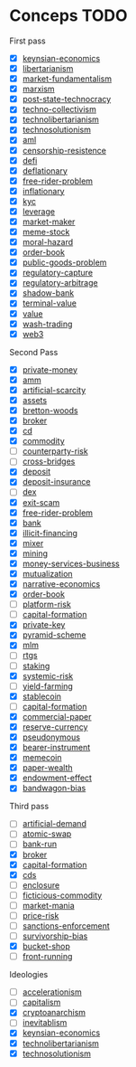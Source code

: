 # Conceps TODO
First pass

- [x] [keynsian-economics](../concepts/keynsian-economics.md)
- [x] [libertarianism](../concepts/libertarianism.md)
- [x] [market-fundamentalism](../notes/market-fundamentalism.md)
- [x] [marxism](../concepts/marxism.md)
- [x] [post-state-technocracy](../concepts/post-state-technocracy.md)
- [x] [techno-collectivism](../concepts/techno-collectivism.md)
- [x] [technolibertarianism](../concepts/technolibertarianism.md)
- [x] [technosolutionism](../concepts/technosolutionism.md)
- [x] [aml](../concepts/aml.md)
- [x] [censorship-resistence](../concepts/censorship-resistence.md)
- [x] [defi](../concepts/defi.md)
- [x] [deflationary](../concepts/deflationary.md)
- [x] [free-rider-problem](../concepts/free-rider-problem.md)
- [x] [inflationary](../concepts/inflationary.md)
- [x] [kyc](../concepts/kyc.md)
- [x] [leverage](../concepts/leverage.md)
- [x] [market-maker](../concepts/market-maker.md)
- [x] [meme-stock](../concepts/meme-stock.md)
- [x] [moral-hazard](../concepts/moral-hazard.md)
- [x] [order-book](../concepts/order-book.md)
- [x] [public-goods-problem](../concepts/public-goods-problem.md)
- [x] [regulatory-capture](../concepts/regulatory-capture.md)
- [x] [regulatory-arbitrage](../concepts/regulatory-arbitrage.md)
- [x] [shadow-bank](../concepts/shadow-bank.md)
- [x] [terminal-value](../concepts/terminal-value.md)
- [x] [value](../concepts/value.md)
- [x] [wash-trading](../concepts/wash-trading.md)
- [x] [web3](../concepts/web3.md)

Second Pass

- [x] [private-money](../concepts/private-money.md)
- [x] [amm](../concepts/amm.md)
- [x] [artificial-scarcity](../concepts/artificial-scarcity.md)
- [x] [assets](../concepts/assets.md)
- [x] [bretton-woods](../concepts/bretton-woods.md)
- [x] [broker](../concepts/broker.md)
- [x] [cd](../concepts/cd.md)
- [x] [commodity](../concepts/commodity.md)
- [ ] [counterparty-risk](../concepts/counterparty-risk.md)
- [ ] [cross-bridges](../concepts/cross-bridges.md)
- [x] [deposit](../concepts/deposit.md)
- [x] [deposit-insurance](../concepts/deposit-insurance.md)
- [ ] [dex](../concepts/dex.md)
- [x] [exit-scam](../concepts/exit-scam.md)
- [x] [free-rider-problem](../concepts/free-rider-problem.md)
- [x] [bank](../concepts/bank.md)
- [x] [illicit-financing](../concepts/illicit-financing.md)
- [x] [mixer](../concepts/mixer.md)
- [x] [mining](../concepts/mining.md)
- [x] [money-services-business](../concepts/money-services-business.md)
- [x] [mutualization](../concepts/mutualization.md)
- [x] [narrative-economics](../concepts/narrative-economics.md)
- [x] [order-book](../concepts/order-book.md)
- [ ] [platform-risk](../concepts/platform-risk.md)
- [ ] [capital-formation](../concepts/capital-formation.md)
- [x] [private-key](../concepts/private-key.md)
- [x] [pyramid-scheme](../concepts/pyramid-scheme.md)
- [x] [mlm](../concepts/mlm.md)
- [ ] [rtgs](../concepts/rtgs.md)
- [ ] [staking](../concepts/staking.md)
- [x] [systemic-risk](../concepts/systemic-risk.md)
- [ ] [yield-farming](../concepts/yield-farming.md)
- [x] [stablecoin](../concepts/stablecoin.md)
- [ ] [capital-formation](../concepts/capital-formation.md)
- [x] [commercial-paper](../concepts/commercial-paper.md)
- [x] [reserve-currency](../concepts/reserve-currency.md)
- [x] [pseudonymous](../concepts/pseudonymous.md)
- [x] [bearer-instrument](../concepts/bearer-instrument.md)
- [x] [memecoin](../concepts/memecoin.md)
- [x] [paper-wealth](../concepts/paper-wealth.md)
- [x] [endowment-effect](../concepts/endowment-effect.md)
- [x] [bandwagon-bias](../concepts/bandwagon-bias.md)

Third pass

- [ ] [artificial-demand](../concepts/artificial-demand.md)
- [ ] [atomic-swap](../concepts/atomic-swap.md)
- [ ] [bank-run](../concepts/bank-run.md)
- [x] [broker](../concepts/broker.md)
- [x] [capital-formation](../concepts/capital-formation.md)
- [x] [cds](../concepts/cds.md)
- [ ] [enclosure](../concepts/enclosure.md)
- [ ] [ficticious-commodity](../concepts/ficticious-commodity.md)
- [ ] [market-mania](../concepts/market-mania.md)
- [ ] [price-risk](../concepts/price-risk.md)
- [ ] [sanctions-enforcement](../concepts/sanctions-enforcement.md)
- [ ] [survivorship-bias](../concepts/survivorship-bias.md)
- [x] [bucket-shop](../concepts/bucket-shop.md)
- [ ] [front-running](../concepts/front-running.md)

Ideologies

- [ ] [accelerationism](../concepts/accelerationism.md)
- [ ] [capitalism](../concepts/capitalism.md)
- [x] [cryptoanarchism](../concepts/cryptoanarchism.md)
- [ ] [inevitablism](../concepts/inevitablism.md)
- [x] [keynsian-economics](../concepts/keynsian-economics.md)
- [x] [technolibertarianism](../concepts/technolibertarianism.md)
- [x] [technosolutionism](../concepts/technosolutionism.md)
